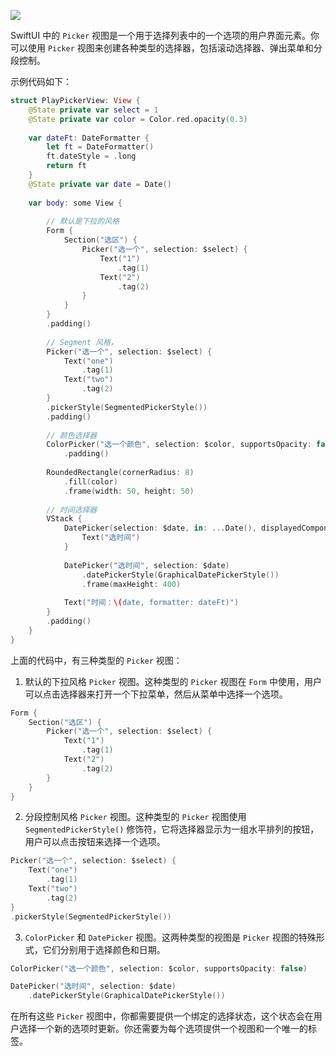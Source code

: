 ![](https://ming1016.github.io/qdimg/240505/picker-ap01.jpeg)

SwiftUI 中的 `Picker` 视图是一个用于选择列表中的一个选项的用户界面元素。你可以使用 `Picker` 视图来创建各种类型的选择器，包括滚动选择器、弹出菜单和分段控制。

示例代码如下：

```swift
struct PlayPickerView: View {
    @State private var select = 1
    @State private var color = Color.red.opacity(0.3)
    
    var dateFt: DateFormatter {
        let ft = DateFormatter()
        ft.dateStyle = .long
        return ft
    }
    @State private var date = Date()
    
    var body: some View {
        
        // 默认是下拉的风格
        Form {
            Section("选区") {
                Picker("选一个", selection: $select) {
                    Text("1")
                        .tag(1)
                    Text("2")
                        .tag(2)
                }
            }
        }
        .padding()
        
        // Segment 风格，
        Picker("选一个", selection: $select) {
            Text("one")
                .tag(1)
            Text("two")
                .tag(2)
        }
        .pickerStyle(SegmentedPickerStyle())
        .padding()
        
        // 颜色选择器
        ColorPicker("选一个颜色", selection: $color, supportsOpacity: false)
            .padding()
        
        RoundedRectangle(cornerRadius: 8)
            .fill(color)
            .frame(width: 50, height: 50)
        
        // 时间选择器
        VStack {
            DatePicker(selection: $date, in: ...Date(), displayedComponents: .date) {
                Text("选时间")
            }
            
            DatePicker("选时间", selection: $date)
                .datePickerStyle(GraphicalDatePickerStyle())
                .frame(maxHeight: 400)
            
            Text("时间：\(date, formatter: dateFt)")
        }
        .padding()
    }
}
```

上面的代码中，有三种类型的 `Picker` 视图：

1. 默认的下拉风格 `Picker` 视图。这种类型的 `Picker` 视图在 `Form` 中使用，用户可以点击选择器来打开一个下拉菜单，然后从菜单中选择一个选项。

```swift
Form {
    Section("选区") {
        Picker("选一个", selection: $select) {
            Text("1")
                .tag(1)
            Text("2")
                .tag(2)
        }
    }
}
```

2. 分段控制风格 `Picker` 视图。这种类型的 `Picker` 视图使用 `SegmentedPickerStyle()` 修饰符，它将选择器显示为一组水平排列的按钮，用户可以点击按钮来选择一个选项。

```swift
Picker("选一个", selection: $select) {
    Text("one")
        .tag(1)
    Text("two")
        .tag(2)
}
.pickerStyle(SegmentedPickerStyle())
```

3. `ColorPicker` 和 `DatePicker` 视图。这两种类型的视图是 `Picker` 视图的特殊形式，它们分别用于选择颜色和日期。

```swift
ColorPicker("选一个颜色", selection: $color, supportsOpacity: false)

DatePicker("选时间", selection: $date)
    .datePickerStyle(GraphicalDatePickerStyle())
```

在所有这些 `Picker` 视图中，你都需要提供一个绑定的选择状态，这个状态会在用户选择一个新的选项时更新。你还需要为每个选项提供一个视图和一个唯一的标签。


